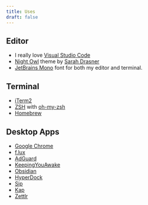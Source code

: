 ```yaml
---
title: Uses
draft: false
---
```


## Editor
- I really love [Visual Studio Code](https://code.visualstudio.com/)
- [Night Owl](https://marketplace.visualstudio.com/items?itemName=sdras.night-owl&WT.mc_id=twitter-social-sdras) theme by [Sarah Drasner](https://twitter.com/sarah_edo)
- [JetBrains Mono](https://www.jetbrains.com/lp/mono/) font for both my editor and terminal.

## Terminal
- [iTerm2](https://www.iterm2.com/)
- [ZSH](https://en.wikipedia.org/wiki/Z_shell) with [oh-my-zsh](https://github.com/ohmyzsh/ohmyzsh)
- [Homebrew](https://brew.sh/)

## Desktop Apps
- [Google Chrome](https://www.google.com/chrome/)
- [f.lux](https://justgetflux.com/)
- [AdGuard](https://adguard.com/en/welcome.html)
- [KeepingYouAwake](https://github.com/newmarcel/KeepingYouAwake)
- [Obsidian](https://obsidian.md/)
- [HyperDock](https://bahoom.com/hyperdock)
- [Sip](https://sipapp.io/)
- [Kap](https://getkap.co/)
- [Zettlr](https://www.zettlr.com/)
